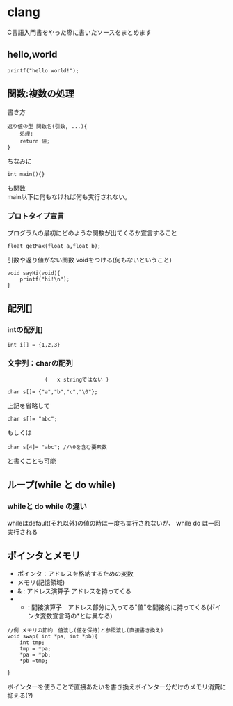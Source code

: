 # clang
C言語入門書をやった際に書いたソースをまとめます


## hello,world
~~~
printf("hello world!");
~~~


## 関数:複数の処理
書き方
~~~
返り値の型 関数名(引数, ...){
	処理:
	return 値;
}
~~~
ちなみに
~~~
int main(){}
~~~
も関数    
main以下に何もなければ何も実行されない。

### プロトタイプ宣言
プログラムの最初にどのような関数が出てくるか宣言すること
~~~
float getMax(float a,float b);
~~~
引数や返り値がない関数 voidをつける(何もないということ)
~~~
void sayHi(void){
	printf("hi!\n");
}
~~~

## 配列[]
### intの配列[]
~~~
int i[] = {1,2,3}
~~~
### 文字列：charの配列[](終端は\0)
				(	x stringではない )
~~~
char s[]= {"a","b","c","\0"};
~~~
上記を省略して
~~~
char s[]= "abc";
~~~
もしくは
~~~
char s[4]= "abc"; //\0を含む要素数
~~~
と書くことも可能


## ループ(while と do while)
### whileと do while の違い
whileはdefault(それ以外)の値の時は一度も実行されないが、
while do は一回実行される


## ポインタとメモリ
+ ポインタ：アドレスを格納するための変数　
+ メモリ(記憶領域)
+ & : アドレス演算子 アドレスを持ってくる
+ * : 間接演算子　アドレス部分に入ってる"値"を間接的に持ってくる(ポインタ変数宣言時の*とは異なる)
~~~
//例 メモリの節約　値渡し(値を保持)と参照渡し(直接書き換え)
void swap( int *pa, int *pb){
	int tmp;
	tmp = *pa;
	*pa = *pb;
	*pb =tmp;

}
~~~
ポインターを使うことで直接あたいを書き換えポインター分だけのメモリ消費に抑える(?)
